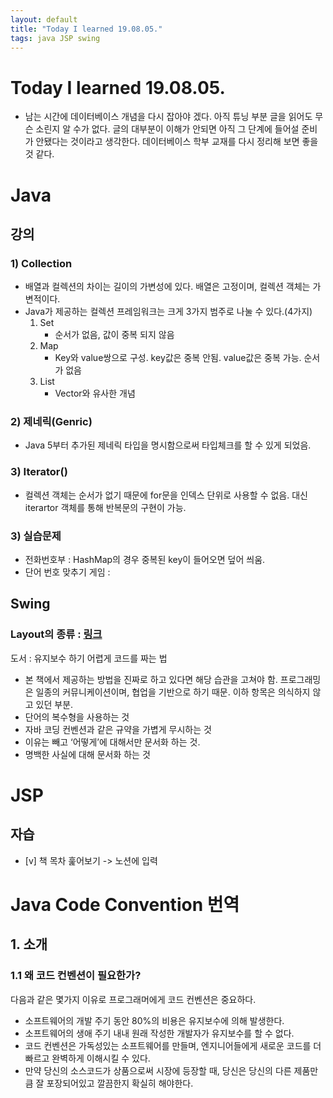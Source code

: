 ```yaml
---
layout: default
title: "Today I learned 19.08.05."
tags: java JSP swing
---
```


# Today I learned 19.08.05.
- 남는 시간에 데이터베이스 개념을 다시 잡아야 겠다. 아직 튜닝 부분 글을 읽어도 무슨 소린지 알 수가 없다. 글의 대부분이 이해가 안되면 아직 그 단계에 들어설 준비가 안됐다는 것이라고 생각한다. 데이터베이스 학부 교재를 다시 정리해 보면 좋을 것 같다.

# Java
## 강의
### 1) Collection
- 배열과 컬렉션의 차이는 길이의 가변성에 있다. 배열은 고정이며, 컬렉션 객체는 가변적이다.
- Java가 제공하는 컬렉션 프레임워크는 크게 3가지 범주로 나눌 수 있다.(4가지)
    1. Set
    	- 순서가 없음, 값이 중복 되지 않음
    2. Map
    	- Key와 value쌍으로 구성. key값은 중복 안됨. value값은 중복 가능. 순서가 없음
    3. List
		- Vector와 유사한 개념
### 2) 제네릭(Genric)
- Java 5부터 추가된 제네릭 타입을 명시함으로써 타입체크를 할 수 있게 되었음.
### 3) Iterator()
- 컬렉션 객체는 순서가 없기 때문에 for문을 인덱스 단위로 사용할 수 없음. 대신 iterartor 객체를 통해 반복문의 구현이 가능.
### 3) 실습문제
- 전화번호부 : HashMap의 경우 중복된 key이 들어오면 덮어 씌움.
- 단어 번호 맞추기 게임 :

## Swing
### Layout의 종류 : [링크](https://docs.oracle.com/javase/tutorial/uiswing/layout/visual.html)

도서 : 유지보수 하기 어렵게 코드를 짜는 법

- 본 책에서 제공하는 방법을 진짜로 하고 있다면 해당 습관을 고쳐야 함. 프로그래밍은 일종의 커뮤니케이션이며, 협업을 기반으로 하기 때문. 이하 항목은 의식하지 않고 있던 부분.
- 단어의 복수형을 사용하는 것
- 자바 코딩 컨벤션과 같은 규약을 가볍게 무시하는 것
- 이유는 빼고 ‘어떻게’에 대해서만 문서화 하는 것.
- 명백한 사실에 대해 문서화 하는 것

# JSP
## 자습
- [v] 책 목차 훑어보기 -> 노션에 입력

# Java Code Convention 번역
## 1. 소개
### 1.1 왜 코드 컨벤션이 필요한가?
다음과 같은 몇가지 이유로 프로그래머에게 코드 컨벤션은 중요하다.
- 소프트웨어의 개발 주기 동안 80%의 비용은 유지보수에 의해 발생한다.
- 소프트웨어의 생애 주기 내내 원래 작성한 개발자가 유지보수를 할 수 없다.
- 코드 컨벤션은 가독성있는 소프트웨어를 만들며, 엔지니어들에게 새로운 코드를 더 빠르고 완벽하게 이해시킬 수 있다.
- 만약 당신의 소스코드가 상품으로써 시장에 등장할 때, 당신은 당신의 다른 제품만큼 잘 포장되어있고 깔끔한지 확실히 해야한다.